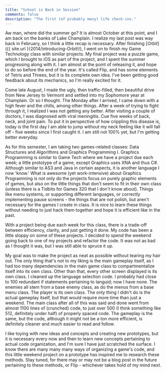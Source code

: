 ```yaml
---
title: "School is Back in Session"
comments: false
description: "The first (of probably many) life check-ins."
---
```


Aw man, where did the summer go? It is almost October at this point, and I am back on the banks of Lake Champlain. I realize my last post was way back in February, so I think a little recap is necessary. After finishing [*Orbit*]({{ site.url }}2014/introducing-Orbit!/), I went on to finish my Game Technology class with similar projects. My final project was a puzzle game, which I brought to iOS as part of the project, and I spent the summer progressing along with it. I am almost at the point of releasing it, and hope to do so before the end of the year. It's called Flip, and has some elements of Tetris and Threes, but it is its complete own idea. I've been getting good feedback about its mechanics, so I'm really excited for it.


Come late August, I made the ugly, then traffic-filled, then beautiful drive from New Jersey to Vermont and settled into my Sophomore year at Champlain. Or so I thought. The Monday after I arrived, I came down with a high fever and the chills, among other things. After a week of trying to fight through it, I realized I was not getting any better. After visiting a couple of doctors, I was diagnosed with viral meningitis. Cue five weeks of back, neck, and joint pain. To put it in perspective of how crippling this disease is, today is the first day I am able to jump without my neck feeling like it will fall off - five weeks since I first caught it. I am still not 100% yet, but I'm getting better everyday.


As for this semester, I am taking two games-related classes: Data Structures and Algorithms and Graphics Programming I. Graphics Programming is similar to Game Tech where we have a project due each week; a little prototype of a game, except Graphics uses XNA and thus C#. Although similar to AS3 and Java in certain aspects, it is another language I now 'know.' What is awesome (yet work-intensive) about Graphics Programming is not only do the projects focus on purely graphic elements of games, but also on the little things that don't seem to fit in their own class (unless there is a Tidbits for Games 320 that I don't know about). Things like menu systems, or supporting different languages, or correctly implementing pause screens - the things that are not polish, but aren't necessary for the games I create in class. It is nice to learn these things without needing to just hack them together and hope it is efficient like in the past.


With a project being due each week for this class, there is a trade-off between efficiency, clarity, and just getting it done. My code has been a little sloppy on some of these projects. I decided to spend the weekend going back to one of my projects and refactor the code. It was not as bad as I thought it was, but I was still able to spruce it up.


My goal was to make the project as neat as possible without tearing my hair out. The only thing that's not to my liking is the main gameplay itself, as I had too many dependencies in the main game class to compartmentalize itself into its own class. Other than that, every other screen displayed is its own class. I cleaned up the language selection code. I probably had close to 100 redundant if statements pertaining to languid; now I have none. The enemies all stem from a base enemy class, as do the menus from a base menu class. The player is its own class. The only thing I didn't do is the actual gameplay itself, but that would require more time than just a weekend. The main class after all of this was said and done went from almost 1100 lines of (crunched) code, to just over 500 (I think something like 512, definitely under half) of properly spaced code. The gameplay is the same, but the code, although it might not be a ton more efficient, is definitely cleaner and much easier to read and follow.


I like toying with new ideas and concepts and creating new prototypes, but it is necessary every now and then to learn new concepts pertaining to actual code organization, and I'm sure I have just scratched the surface. I know there are many many many ways of organizing a game's code, and this little weekend project on a prototype has inspired me to research these methods. Stay tuned, for there may or may not be a blog post in the future pertaining to these methods, or Flip - whichever takes hold of my mind next.
